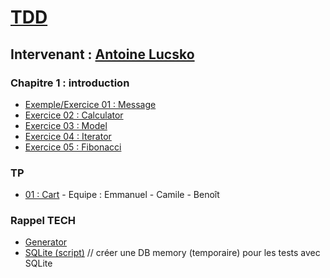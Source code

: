 # [TDD](https://github.com/Antoine07/leaddev01/blob/main/03_TDD/chap1_introduction/chap1_installation_organisation.md)
## Intervenant : [Antoine Lucsko](https://github.com/Antoine07/)

### Chapitre 1 : introduction
* [Exemple/Exercice 01 : Message](chapitre1_introduction/Examples/Message)
* [Exercice 02 : Calculator](chapitre1_introduction/Exercices/Exercice_02_Calculator)
* [Exercice 03 : Model](chapitre1_introduction/Exercices/Exercice_03_Model)
* [Exercice 04 : Iterator](chapitre1_introduction/Exercices/Exercice_04_Iterator)
* [Exercice 05 : Fibonacci](chapitre1_introduction/Exercices/Exercice_05_Fibonacci)

### TP
* [01 : Cart](chapitre1_introduction/Exercices/TP/Cart) - Equipe : Emmanuel - Camile - Benoît

### Rappel TECH
* [Generator](chapitre1_introduction/TECH/generator.php)
* [SQLite (script)](chapitre1_introduction/TECH/sqlite.php) // créer une DB memory (temporaire) pour les tests avec SQLite